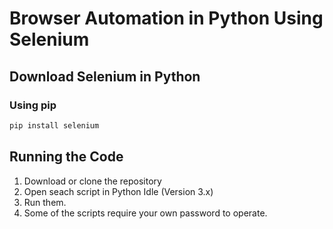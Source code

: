 # Browser Automation in Python Using Selenium
## Download Selenium in Python
### Using pip
```xml
pip install selenium
```


## Running the Code
1. Download or clone the repository
2. Open seach script in Python Idle (Version 3.x)
3. Run them.
4. Some of the scripts require your own password to operate.
